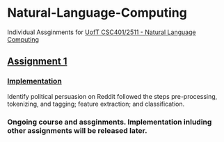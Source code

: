 # Natural-Language-Computing
Individual Assginments for [UofT CSC401/2511 - Natural Language Computing](https://www.cs.toronto.edu/~frank/csc401/)

## [Assignment 1](https://www.cs.toronto.edu/~frank/csc401/assignments/A1/CSC401_A1.pdf)
### [Implementation]()

Identify political persuasion on Reddit followed the steps pre-processing, tokenizing, and tagging; feature extraction; and classification.

### Ongoing course and assginments. Implementation inluding other assignments will be released later.
